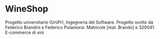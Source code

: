 # WineShop
Progetto universitario (UniPr), Ingegneria del Software. 
Progetto svolto da Federico Brandini e Federico Putamorsi.
Matricole [mat. Brando] e 320041.
E-commerce di vini
